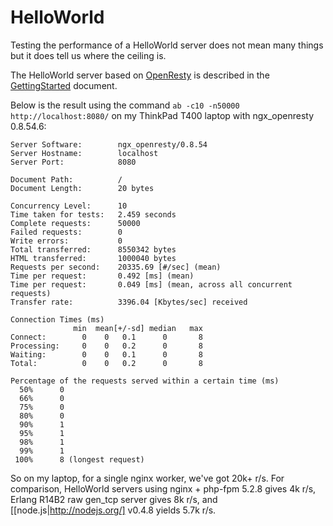 <!---
    @title         Benchmark
    @creator       Yichun Zhang
    @created       2011-06-21 05:50 GMT
    @modifier      Yichun Zhang
    @modifier_link yichun-zhang
    @modified      2011-06-21 07:34 GMT
    @changes       5
--->


# HelloWorld
Testing the performance of a HelloWorld server does not mean many things but
it does tell us where the ceiling is.

The HelloWorld server based on [OpenResty](openresty.html) is described in the
[GettingStarted](getting-started.html) document.

Below is the result using the command `ab -c10 -n50000 http://localhost:8080/` on
my ThinkPad T400 laptop with ngx_openresty 0.8.54.6:

```
Server Software:        ngx_openresty/0.8.54
Server Hostname:        localhost
Server Port:            8080

Document Path:          /
Document Length:        20 bytes

Concurrency Level:      10
Time taken for tests:   2.459 seconds
Complete requests:      50000
Failed requests:        0
Write errors:           0
Total transferred:      8550342 bytes
HTML transferred:       1000040 bytes
Requests per second:    20335.69 [#/sec] (mean)
Time per request:       0.492 [ms] (mean)
Time per request:       0.049 [ms] (mean, across all concurrent requests)
Transfer rate:          3396.04 [Kbytes/sec] received

Connection Times (ms)
              min  mean[+/-sd] median   max
Connect:        0    0   0.1      0       8
Processing:     0    0   0.2      0       8
Waiting:        0    0   0.1      0       8
Total:          0    0   0.2      0       8

Percentage of the requests served within a certain time (ms)
  50%      0
  66%      0
  75%      0
  80%      0
  90%      1
  95%      1
  98%      1
  99%      1
 100%      8 (longest request)
```


So on my laptop, for a single nginx worker, we've got 20k+ r/s. For comparison,
HelloWorld servers using nginx + php-fpm 5.2.8 gives 4k r/s, Erlang R14B2 raw
gen_tcp server gives 8k r/s, and [[node.js|http://nodejs.org/] v0.4.8 yields 5.7k
r/s.
